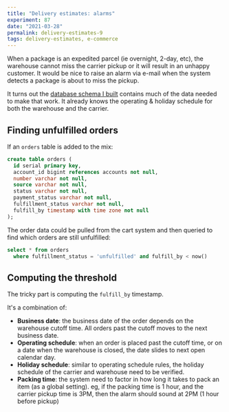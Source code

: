 ```yaml
---
title: "Delivery estimates: alarms"
experiment: 87
date: "2021-03-28"
permalink: delivery-estimates-9
tags: delivery-estimates, e-commerce
---
```


When a package is an expedited parcel (ie overnight, 2-day, etc), the warehouse cannot miss the carrier pickup or it will result in an unhappy customer. It would be nice to raise an alarm via e-mail when the system detects a package is about to miss the pickup.

It turns out the [database schema I built](/posts/delivery-estimates) contains much of the data needed to make that work. It already knows the operating & holiday schedule for both the warehouse and the carrier.

## Finding unfulfilled orders

If an `orders` table is added to the mix:

```sql
create table orders (
  id serial primary key,
  account_id bigint references accounts not null,
  number varchar not null,
  source varchar not null,
  status varchar not null,
  payment_status varchar not null,
  fulfillment_status varchar not null,
  fulfill_by timestamp with time zone not null
);
```

The order data could be pulled from the cart system and then queried to find which orders are still unfulfilled:

```sql
select * from orders
  where fulfillment_status = 'unfulfilled' and fulfill_by < now()
```

## Computing the threshold

The tricky part is computing the `fulfill_by` timestamp.

It's a combination of:

- **Business date**: the business date of the order depends on the warehouse cutoff time. All orders past the cutoff moves to the next business date.
- **Operating schedule**: when an order is placed past the cutoff time, or on a date when the warehouse is closed, the date slides to next open calendar day.
- **Holiday schedule**: similar to operating schedule rules, the holiday schedule of the carrier and warehouse need to be verified.
- **Packing time**: the system need to factor in how long it takes to pack an item (as a global setting). eg, if the packing time is 1 hour, and the carrier pickup time is 3PM, then the alarm should sound at 2PM (1 hour before pickup)
